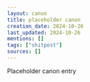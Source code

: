 ```yaml
---
layout: canon
title: placeholder canon
creation_date: 2024-10-26
last_updated: 2024-10-26
mentions: []
tags: ["shitpost"]
sources: []
---
```


Placeholder canon entry
